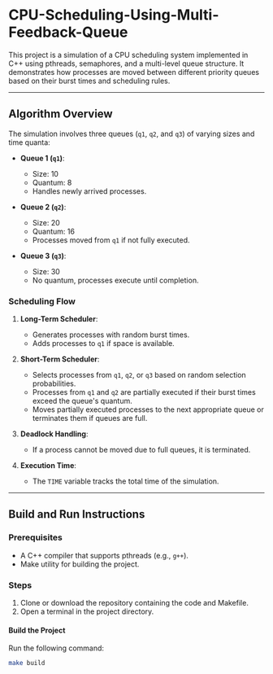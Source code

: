 # CPU-Scheduling-Using-Multi-Feedback-Queue

This project is a simulation of a CPU scheduling system implemented in C++ using pthreads, semaphores, and a multi-level queue structure. It demonstrates how processes are moved between different priority queues based on their burst times and scheduling rules.

---

## Algorithm Overview

The simulation involves three queues (`q1`, `q2`, and `q3`) of varying sizes and time quanta:

- **Queue 1 (`q1`)**: 
  - Size: 10
  - Quantum: 8
  - Handles newly arrived processes.

- **Queue 2 (`q2`)**: 
  - Size: 20
  - Quantum: 16
  - Processes moved from `q1` if not fully executed.

- **Queue 3 (`q3`)**:
  - Size: 30
  - No quantum, processes execute until completion.

### Scheduling Flow
1. **Long-Term Scheduler**:
   - Generates processes with random burst times.
   - Adds processes to `q1` if space is available.

2. **Short-Term Scheduler**:
   - Selects processes from `q1`, `q2`, or `q3` based on random selection probabilities.
   - Processes from `q1` and `q2` are partially executed if their burst times exceed the queue's quantum.
   - Moves partially executed processes to the next appropriate queue or terminates them if queues are full.

3. **Deadlock Handling**:
   - If a process cannot be moved due to full queues, it is terminated.

4. **Execution Time**:
   - The `TIME` variable tracks the total time of the simulation.

---

## Build and Run Instructions

### Prerequisites
- A C++ compiler that supports pthreads (e.g., `g++`).
- Make utility for building the project.

### Steps
1. Clone or download the repository containing the code and Makefile.
2. Open a terminal in the project directory.

#### Build the Project
Run the following command:
```bash
make build
